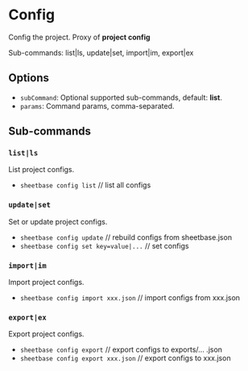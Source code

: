 # Config

Config the project. Proxy of **project config**

Sub-commands: list|ls, update|set, import|im, export|ex

## Options

- `subCommand`: Optional supported sub-commands, default: **list**.
- `params`: Command params, comma-separated.

## Sub-commands

### `list|ls`

List project configs.

- `sheetbase config list` // list all configs

### `update|set`

Set or update project configs.

- `sheetbase config update` // rebuild configs from sheetbase.json
- `sheetbase config set key=value|...` // set configs

### `import|im`

Import project configs.

- `sheetbase config import xxx.json` // import configs from xxx.json

### `export|ex`

Export project configs.

- `sheetbase config export` // export configs to exports/... .json
- `sheetbase config export xxx.json` // export configs to xxx.json